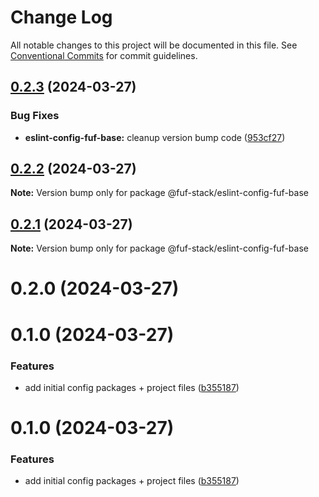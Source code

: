 # Change Log

All notable changes to this project will be documented in this file.
See [Conventional Commits](https://conventionalcommits.org) for commit guidelines.

## [0.2.3](https://github.com/fuf-stack/ts-project-setup/compare/@fuf-stack/eslint-config-fuf-base@0.2.2...@fuf-stack/eslint-config-fuf-base@0.2.3) (2024-03-27)

### Bug Fixes

- **eslint-config-fuf-base:** cleanup version bump code ([953cf27](https://github.com/fuf-stack/ts-project-setup/commit/953cf27e03257fcd14533b64405ed1e82c7c544e))

## [0.2.2](https://github.com/fuf-stack/ts-project-setup/compare/@fuf-stack/eslint-config-fuf-base@0.2.1...@fuf-stack/eslint-config-fuf-base@0.2.2) (2024-03-27)

**Note:** Version bump only for package @fuf-stack/eslint-config-fuf-base

## [0.2.1](https://github.com/fuf-stack/ts-project-setup/compare/@fuf-stack/eslint-config-fuf-base@0.2.0...@fuf-stack/eslint-config-fuf-base@0.2.1) (2024-03-27)

**Note:** Version bump only for package @fuf-stack/eslint-config-fuf-base

# 0.2.0 (2024-03-27)

# 0.1.0 (2024-03-27)

### Features

- add initial config packages + project files ([b355187](https://github.com/fuf-stack/ts-project-setup/commit/b3551879ed0d1c1b94259fe87825ec933ca17d01))

# 0.1.0 (2024-03-27)

### Features

- add initial config packages + project files ([b355187](https://github.com/fuf-stack/ts-project-setup/commit/b3551879ed0d1c1b94259fe87825ec933ca17d01))
